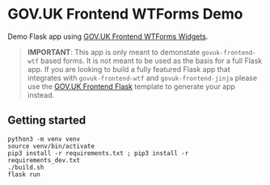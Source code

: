 # GOV.UK Frontend WTForms Demo

Demo Flask app using [GOV.UK Frontend WTForms Widgets](https://github.com/LandRegistry/govuk-frontend-wtf).

> **IMPORTANT**: This app is only meant to demonstate `govuk-frontend-wtf` based forms. It is not meant to be used as the basis for a full Flask app. If you are looking to build a fully featured Flask app that integrates with `govuk-frontend-wtf` and `govuk-frontend-jinja` please use the [GOV.UK Frontend Flask](https://github.com/LandRegistry/govuk-frontend-flask) template to generate your app instead.

## Getting started

```shell
python3 -m venv venv
source venv/bin/activate
pip3 install -r requirements.txt ; pip3 install -r requirements_dev.txt
./build.sh
flask run
```
